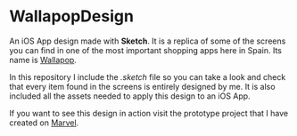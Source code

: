 # WallapopDesign
An iOS App design made with **Sketch**. It is a replica of some of the screens you can find in one of the most important shopping apps here in Spain. Its name is [Wallapop](https://app.adjust.com/rh6uzq?&_pid=web&_me=www&campaign=desktop_landing).

In this repository I include the *.sketch* file so you can take a look and check that every item found in the screens is entirely designed by me. It is also included all the assets needed to apply this design to an iOS App.

If you want to see this design in action visit the prototype project that I have created on [Marvel](https://marvelapp.com/19e8ac6).

